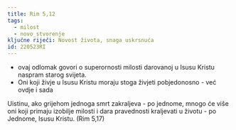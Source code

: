 ```yaml
---
title: Rim 5,12
tags: 
  - milost 
  - novo_stvorenje 
ključne riječi: Novost života, snaga uskrsnuća
id: 220523RI
---
```


- ovaj odlomak govori o superornosti milosti darovanoj u Isusu Kristu naspram starog svijeta.
- Oni koji živje u Isusu Kristu moraju stoga živjeti pobjedonosno - već ovdje i sada

Uistinu, ako grijehom jednoga smrt zakraljeva - po jednome, mnogo će više oni koji primaju izobilje milosti i dara pravednosti  kraljevati u životu - po Jednome, Isusu Kristu.
(Rim 5,17)
